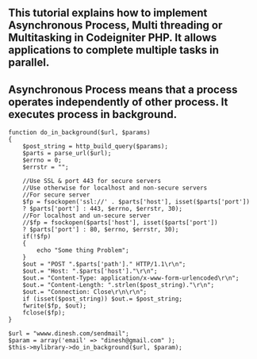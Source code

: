 ## This tutorial explains how to implement Asynchronous Process, Multi threading or Multitasking in Codeigniter PHP. It allows applications to complete multiple tasks in parallel.

## Asynchronous Process means that a process operates independently of other process. It executes process in background.

```
function do_in_background($url, $params)
{
	$post_string = http_build_query($params);
	$parts = parse_url($url);
	$errno = 0;
	$errstr = "";

	//Use SSL & port 443 for secure servers
	//Use otherwise for localhost and non-secure servers
	//For secure server
	$fp = fsockopen('ssl://' . $parts['host'], isset($parts['port']) 
	? $parts['port'] : 443, $errno, $errstr, 30);
	//For localhost and un-secure server
	//$fp = fsockopen($parts['host'], isset($parts['port']) 
	? $parts['port'] : 80, $errno, $errstr, 30);
	if(!$fp)
	{
		echo "Some thing Problem";    
	}
	$out = "POST ".$parts['path']." HTTP/1.1\r\n";
	$out.= "Host: ".$parts['host']."\r\n";
	$out.= "Content-Type: application/x-www-form-urlencoded\r\n";
	$out.= "Content-Length: ".strlen($post_string)."\r\n";
	$out.= "Connection: Close\r\n\r\n";
	if (isset($post_string)) $out.= $post_string;
	fwrite($fp, $out);
	fclose($fp);
}
```
```
$url = "wwww.dinesh.com/sendmail";
$param = array('email' => "dinesh@gmail.com" );
$this->mylibrary->do_in_background($url, $param);
```